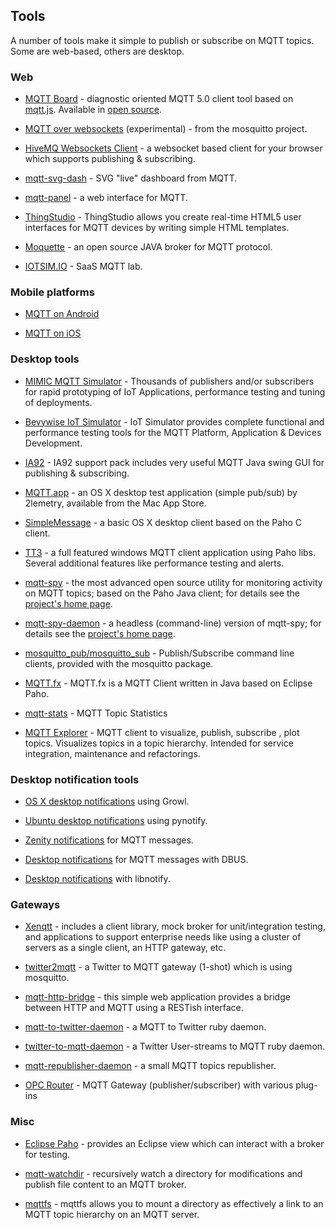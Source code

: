 ##  Tools 

A number of tools make it simple to publish or subscribe on MQTT topics. Some are web-based, others are desktop.

### Web

* [MQTT Board](https://mqttboard.flespi.io) - diagnostic oriented MQTT 5.0 client tool based on [mqtt.js](https://github.com/mqttjs). Available in [open source](https://github.com/flespi-software/mqtt-board).

*  [MQTT over websockets](http://test.mosquitto.org/ws.html) (experimental) - from the mosquitto project.

*  [HiveMQ Websockets Client](http://www.hivemq.com/demos/websocket-client/) - a websocket based client for your browser which supports publishing & subscribing.

*  [mqtt-svg-dash](https://github.com/jpmens/mqtt-svg-dash) - SVG "live" dashboard from MQTT.

*  [mqtt-panel](https://github.com/fabaff/mqtt-panel) - a web interface for MQTT.

* [ThingStudio](http://www.thingstud.io) - ThingStudio allows you create real-time HTML5 user interfaces for MQTT devices by writing simple HTML templates.

*  [Moquette](https://github.com/andsel/moquette ) - an open source JAVA broker for MQTT protocol.

*  [IOTSIM.IO](http://mqttlab.iotsim.io ) - SaaS MQTT lab.

### Mobile platforms

*  [MQTT on Android](mqtt_on_the_android_platform)

*  [MQTT on iOS](mqtt_on_ios)

### Desktop tools

*  [MIMIC MQTT Simulator](https://www.gambitcomm.com/site/mqttsimulator.php) - Thousands of publishers and/or subscribers for rapid prototyping of IoT Applications, performance testing and tuning of deployments.

*  [Bevywise IoT Simulator](https://www.bevywise.com/iot-simulator/) - IoT Simulator provides complete functional and performance testing tools for the MQTT Platform, Application & Devices Development.

*  [IA92](http://www-01.ibm.com/support/docview.wss?rs=171&uid=swg24006006&loc=en_US&cs=utf-8&lang=en) - IA92 support pack includes very useful MQTT Java swing GUI for publishing & subscribing.

*  [MQTT.app](https://itunes.apple.com/gb/app/mqtt/id560697602?mt=12 ) - an OS X desktop test application (simple pub/sub) by 2lemetry, available from the Mac App Store.

*  [SimpleMessage](http://www.banym.de/m2m/first-very-basic-mqtt-mac-app ) - a basic OS X desktop client based on the Paho C client.

*  [TT3](https://github.com/francoisvdm/TT3) - a full featured windows MQTT client application using Paho libs.  Several additional features like performance testing and alerts.

*  [mqtt-spy](http://kamilfb.github.io/mqtt-spy/) - the most advanced open source utility for monitoring activity on MQTT topics; based on the Paho Java client; for details see the [project's home page](http://kamilfb.github.io/mqtt-spy/).

*  [mqtt-spy-daemon](http://kamilfb.github.io/mqtt-spy/) - a headless (command-line) version of mqtt-spy; for details see the [project's home page](http://kamilfb.github.io/mqtt-spy/).

* [mosquitto_pub/mosquitto_sub](http://mosquitto.org) - Publish/Subscribe command line clients, provided with the mosquitto package.

* [MQTT.fx](http://mqttfx.org/) - MQTT.fx is a MQTT Client written in Java based on Eclipse Paho.

* [mqtt-stats](https://github.com/gambitcomminc/mqtt-stats) - MQTT Topic Statistics

* [MQTT Explorer](https://thomasnordquist.github.io/MQTT-Explorer/) - MQTT client to visualize, publish, subscribe , plot topics. Visualizes topics in a topic hierarchy. Intended for service integration, maintenance and refactorings.

### Desktop notification tools

*  [OS X desktop notifications](http://ceit.uq.edu.au/content/mqtt-and-growl) using Growl.

*  [Ubuntu desktop notifications](http://chemicaloliver.net/programming/first-steps-using-python-and-mqtt/) using pynotify.

*  [Zenity notifications](http://fabian-affolter.ch/blog/zenity-notifications-for-mqtt-messages/) for MQTT messages.

*  [Desktop notifications](http://fabian-affolter.ch/blog/desktop-notifications-for-mqtt-messages/) for MQTT messages with DBUS.

*  [Desktop notifications](http://fabian-affolter.ch/blog/mqtt-and-desktop-notifications/) with libnotify.

### Gateways

*  [Xenqtt](http://xenqtt.sf.net ) - includes a client library, mock broker for unit/integration testing, and applications to support enterprise needs like using a cluster of servers as a single client, an HTTP gateway, etc.

*  [twitter2mqtt](https://github.com/jpmens/twitter2mqtt) - a Twitter to MQTT gateway (1-shot) which is using mosquitto.

*  [mqtt-http-bridge](https://github.com/njh/mqtt-http-bridge ) - this simple web application provides a bridge between HTTP and MQTT using a RESTish interface.

*  [mqtt-to-twitter-daemon](https://github.com/bluewindthings/mqtt-to-twitter-daemon ) - a MQTT to Twitter ruby daemon.

*  [twitter-to-mqtt-daemon](https://github.com/bluewindthings/twitter-to-mqtt-daemon ) - a Twitter User-streams to MQTT ruby daemon.

*  [mqtt-republisher-daemon](https://github.com/bluewindthings/mqtt-republisher-daemon ) - a small MQTT topics republisher.

* [OPC Router](https://www.opc-router.com/4_1-mqtt-client-opc-router-plug-in-en/) - MQTT Gateway (publisher/subscriber) with various plug-ins

### Misc

*  [Eclipse Paho](http://eclipse.org/paho ) - provides an Eclipse view which can interact with a broker for testing.

*  [mqtt-watchdir](https://github.com/jpmens/mqtt-watchdir) - recursively watch a directory for modifications and publish file content to an MQTT broker.

*  [mqttfs](https://bitbucket.org/oojah/mqttfs) - mqttfs allows you to mount a directory as effectively a link to an MQTT topic hierarchy on an MQTT server.
